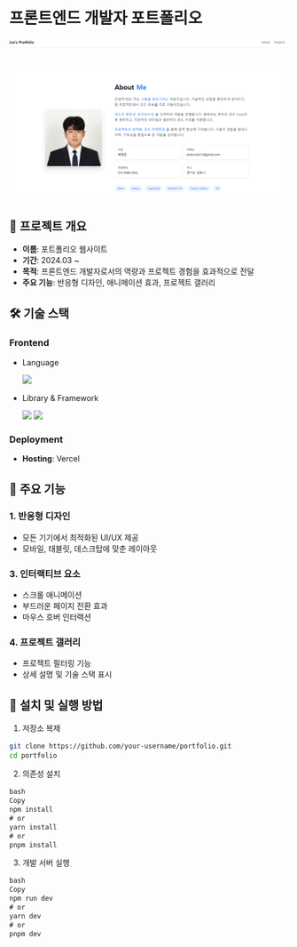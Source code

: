 # 프론트엔드 개발자 포트폴리오

<div align="center">
  <img src="/public/image/portfolio.png" alt="포트폴리오 미리보기" width="600">
</div>

## 📌 프로젝트 개요

- **이름**: 포트폴리오 웹사이트
- **기간**: 2024.03 ~
- **목적**: 프론트엔드 개발자로서의 역량과 프로젝트 경험을 효과적으로 전달
- **주요 기능**: 반응형 디자인, 애니메이션 효과, 프로젝트 갤러리

## 🛠 기술 스택

### Frontend

- Language

  <img src="https://img.shields.io/badge/TypeScript-3178C6?style=for-the-badge&logo=typescript&logoColor=white">

- Library & Framework

  <img src="https://img.shields.io/badge/Next.js-black?style=for-the-badge&logo=next.js&logoColor=white">
  <img src="https://img.shields.io/badge/Tailwind%20CSS-38bdf8?style=for-the-badge&logo=tailwindcss&logoColor=white">


### Deployment

- **Hosting**: Vercel

## 🎯 주요 기능

### 1. 반응형 디자인

- 모든 기기에서 최적화된 UI/UX 제공
- 모바일, 태블릿, 데스크탑에 맞춘 레이아웃

### 3. 인터랙티브 요소

- 스크롤 애니메이션
- 부드러운 페이지 전환 효과
- 마우스 호버 인터랙션

### 4. 프로젝트 갤러리

- 프로젝트 필터링 기능
- 상세 설명 및 기술 스택 표시

## 🚀 설치 및 실행 방법

1. 저장소 복제

```bash
git clone https://github.com/your-username/portfolio.git
cd portfolio
```

2. 의존성 설치

```
bash
Copy
npm install
# or
yarn install
# or
pnpm install
```

3. 개발 서버 실행

```
bash
Copy
npm run dev
# or
yarn dev
# or
pnpm dev
```

